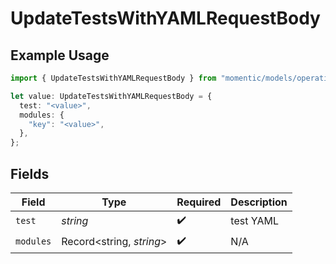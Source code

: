 # UpdateTestsWithYAMLRequestBody

## Example Usage

```typescript
import { UpdateTestsWithYAMLRequestBody } from "momentic/models/operations";

let value: UpdateTestsWithYAMLRequestBody = {
  test: "<value>",
  modules: {
    "key": "<value>",
  },
};
```

## Fields

| Field                    | Type                     | Required                 | Description              |
| ------------------------ | ------------------------ | ------------------------ | ------------------------ |
| `test`                   | *string*                 | :heavy_check_mark:       | test YAML                |
| `modules`                | Record<string, *string*> | :heavy_check_mark:       | N/A                      |